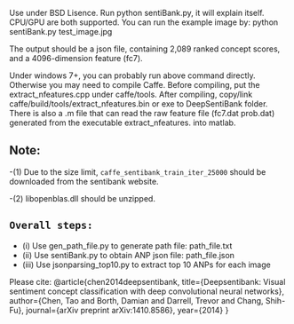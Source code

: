 Use under BSD Lisence.
Run python sentiBank.py, it will explain itself. CPU/GPU are both supported.
You can run the example image by:
python sentiBank.py test_image.jpg

The output should be a json file, containing 2,089 ranked concept scores, and a 4096-dimension feature (fc7).

Under windows 7+, you can probably run above command directly. Otherwise you may need to compile Caffe. 
Before compiling, put the extract_nfeatures.cpp under caffe/tools. After compiling, copy/link caffe/build/tools/extract_nfeatures.bin or exe to DeepSentiBank folder.
There is also a .m file that can read the raw feature file (fc7.dat prob.dat) generated from the executable extract_nfeatures. into matlab.

## Note:

-(1) Due to the size limit, `caffe_sentibank_train_iter_25000` should be downloaded from the sentibank website. 

-(2) libopenblas.dll should be unzipped. 

## `Overall steps:`

- (i) Use gen_path_file.py to generate path file: path_file.txt
- (ii) Use sentiBank.py to obtain ANP json file: path_file.json
- (iii) Use jsonparsing_top10.py to extract top 10 ANPs for each image


Please cite:
@article{chen2014deepsentibank,
  title={Deepsentibank: Visual sentiment concept classification with deep convolutional neural networks},
  author={Chen, Tao and Borth, Damian and Darrell, Trevor and Chang, Shih-Fu},
  journal={arXiv preprint arXiv:1410.8586},
  year={2014}
}
